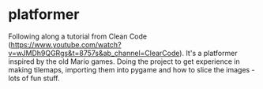 # platformer
 Following along a tutorial from Clean Code (https://www.youtube.com/watch?v=wJMDh9QGRgs&t=8757s&ab_channel=ClearCode). It's a platformer inspired by the old Mario games. Doing the project to get experience in making tilemaps, importing them into pygame and how to slice the images - lots of fun stuff.
